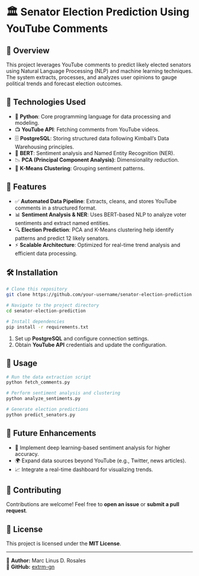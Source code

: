 # 🏛️ Senator Election Prediction Using YouTube Comments

## 📌 Overview
This project leverages YouTube comments to predict likely elected senators using Natural Language Processing (NLP) and machine learning techniques. The system extracts, processes, and analyzes user opinions to gauge political trends and forecast election outcomes.

## 🚀 Technologies Used
- 🐍 **Python**: Core programming language for data processing and modeling.
- 📺 **YouTube API**: Fetching comments from YouTube videos.
- 🗄️ **PostgreSQL**: Storing structured data following Kimball’s Data Warehousing principles.
- 🧠 **BERT**: Sentiment analysis and Named Entity Recognition (NER).
- 📉 **PCA (Principal Component Analysis)**: Dimensionality reduction.
- 🎯 **K-Means Clustering**: Grouping sentiment patterns.

## 🎯 Features
- ✅ **Automated Data Pipeline**: Extracts, cleans, and stores YouTube comments in a structured format.
- 📊 **Sentiment Analysis & NER**: Uses BERT-based NLP to analyze voter sentiments and extract named entities.
- 🔍 **Election Prediction**: PCA and K-Means clustering help identify patterns and predict 12 likely senators.
- ⚡ **Scalable Architecture**: Optimized for real-time trend analysis and efficient data processing.

## 🛠️ Installation
```bash
# Clone this repository
git clone https://github.com/your-username/senator-election-prediction.git

# Navigate to the project directory
cd senator-election-prediction

# Install dependencies
pip install -r requirements.txt
```

1. Set up **PostgreSQL** and configure connection settings.
2. Obtain **YouTube API** credentials and update the configuration.

## 📌 Usage
```bash
# Run the data extraction script
python fetch_comments.py

# Perform sentiment analysis and clustering
python analyze_sentiments.py

# Generate election predictions
python predict_senators.py
```

## 🔮 Future Enhancements
- 🤖 Implement deep learning-based sentiment analysis for higher accuracy.
- 🌍 Expand data sources beyond YouTube (e.g., Twitter, news articles).
- 📈 Integrate a real-time dashboard for visualizing trends.

## 🤝 Contributing
Contributions are welcome! Feel free to **open an issue** or **submit a pull request**.

## 📜 License
This project is licensed under the **MIT License**.

---

👤 **Author:** Marc Linus D. Rosales  
🔗 **GitHub:** [extrm-gn](https://github.com/https://github.com/extrm-gn)

